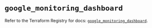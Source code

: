 # `google_monitoring_dashboard`

Refer to the Terraform Registry for docs: [`google_monitoring_dashboard`](https://registry.terraform.io/providers/hashicorp/google-beta/5.14.0/docs/resources/google_monitoring_dashboard).
